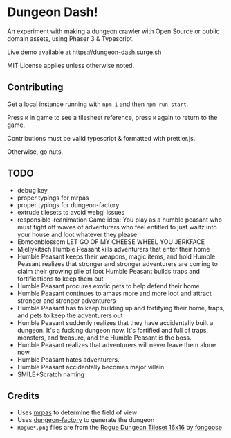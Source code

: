 # Dungeon Dash!

An experiment with making a dungeon crawler with Open Source or public domain assets, using Phaser 3 & Typescript.

Live demo available at https://dungeon-dash.surge.sh

MIT License applies unless otherwise noted.

## Contributing

Get a local instance running with `npm i` and then `npm run start`.

Press `R` in game to see a tilesheet reference, press `R` again to return to the game.

Contributions must be valid typescript & formatted with prettier.js.

Otherwise, go nuts.

## TODO

 * debug key
 * proper typings for mrpas
 * proper typings for dungeon-factory
 * extrude tilesets to avoid webgl issues
 * responsible-reanimation Game idea: You play as a humble peasant who must fight off waves of adventurers who feel entitled to just waltz into your house and loot whatever they please. 
* Ebmoonblossom LET GO OF MY CHEESE WHEEL YOU JERKFACE 
* Mjellykitsch Humble Peasant kills adventurers that enter their home 
* Humble Peasant keeps their weapons, magic items, and hold Humble Peasant realizes that stronger and stronger adventurers are coming to claim their growing pile of loot Humble Peasant builds traps and fortifications to keep them out 
* Humble Peasant procures exotic pets to help defend their home 
* Humble Peasant continues to amass more and more loot and attract stronger and stronger adventurers 
* Humble Peasant has to keep building up and fortifying their home, traps, and pets to keep the adventurers out 
* Humble Peasant suddenly realizes that they have accidentally built a dungeon. It's a fucking dungeon now. It's fortified and full of traps, monsters, and treasure, and the Humble Peasant is the boss. 
* Humble Peasant realizes that adventurers will never leave them alone now. 
* Humble Peasant hates adventurers. 
* Humble Peasant accidentally becomes major villain. 
* SMILE+Scratch naming


## Credits

* Uses [mrpas](https://www.npmjs.com/package/mrpas) to determine the field of view
* Uses [dungeon-factory](https://www.npmjs.com/package/dungeon-factory) to generate the dungeon
* `Rogue*.png` files are from the [Rogue Dungeon Tileset 16x16](https://fongoose.itch.io/rogue-dungeon-tileset-16x16) by [fongoose](https://twitter.com/fongoosemike)
